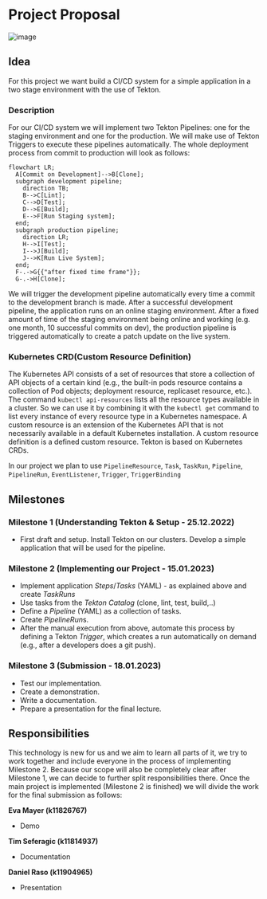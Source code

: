 # Project Proposal

![image](https://user-images.githubusercontent.com/25606213/207461137-0a39a046-205b-4c48-9439-5f06e01f1ce9.png)

## Idea

For this project we want build a CI/CD system for a simple application in a two stage environment with the use of Tekton.


### Description

For our CI/CD system we will implement two Tekton Pipelines: one for the staging environment and one for the production. We will make use of Tekton Triggers to execute these pipelines automatically. The whole deployment process from commit to production will look as follows:

```mermaid
flowchart LR;
  A[Commit on Development]-->B[Clone];
  subgraph development pipeline;
    direction TB;
    B-->C[Lint];
    C-->D[Test];
    D-->E[Build];
    E-->F[Run Staging system];
  end;
  subgraph production pipeline;
    direction LR;
    H-->I[Test];
    I-->J[Build];
    J-->K[Run Live System];
  end;
  F-.->G{{"after fixed time frame"}};
  G-.->H[Clone];     
```

We will trigger the development pipeline automatically every time a commit to the development branch is made. After a successful development pipeline, the application runs on an online staging environment. After a fixed amount of time of the staging environment being online and working (e.g. one month, 10 successful commits on dev), the production pipeline is triggered automatically to create a patch update on the live system.

### Kubernetes CRD(Custom Resource Definition)
The Kubernetes API consists of a set of resources that store a collection of API objects of a certain kind (e.g., the built-in pods resource contains a collection of Pod objects; deployment resource, replicaset resource, etc.). The command `kubectl api-resources` lists all the resource types available in a cluster. So we can use it by combining it with the `kubectl get` command to list every instance of every resource type in a Kubernetes namespace.
A custom resource is an extension of the Kubernetes API that is not necessarily available in a default Kubernetes installation. A custom resource definition is a defined custom resource. Tekton is based on Kubernetes CRDs.

In our project we plan to use `PipelineResource`, `Task`, `TaskRun`, `Pipeline`, `PipelineRun`, `EventListener`, `Trigger`, `TriggerBinding`

## Milestones

### Milestone 1 (Understanding Tekton & Setup - 25.12.2022)
- First draft and setup. Install Tekton on our clusters. Develop a simple application that will be used for the pipeline.

### Milestone 2 (Implementing our Project - 15.01.2023)
- Implement application *Steps*/*Tasks* (YAML) - as explained above and create *TaskRuns*
- Use tasks from the *Tekton Catalog* (clone, lint, test, build,..)
- Define a *Pipeline* (YAML) as a collection of tasks. 
- Create *PipelineRun*s.
- After the manual execution from above, automate this process by defining a Tekton *Trigger*, which creates a run automatically on demand (e.g., after a developers does a git push). 

### Milestone 3 (Submission - 18.01.2023)
- Test our implementation.
- Create a demonstration.
- Write a documentation.
- Prepare a presentation for the final lecture.


## Responsibilities

This technology is new for us and we aim to learn all parts of it, we try to work together and include everyone in the process of implementing Milestone 2. Because our scope will also be completely clear after Milestone 1, we can decide to further split responsibilities there. Once the main project is implemented (Milestone 2 is finished) we will divide the work for the final submission as follows:

**Eva Mayer (k11826767)**
- Demo

**Tim Seferagic (k11814937)**
- Documentation

**Daniel Raso (k11904965)**
- Presentation
